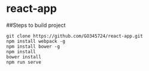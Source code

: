 # react-app

##Steps to build project
```
git clone https://github.com/GO345724/react-app.git
npm install webpack -g
npm install bower -g
npm install
bower install
npm run serve
```
